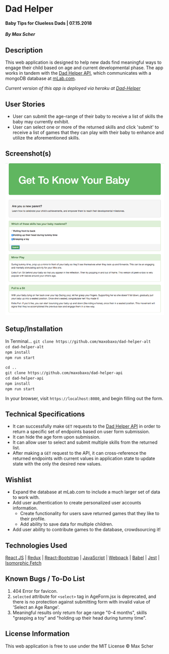 # Dad Helper

#### Baby Tips for Clueless Dads | 07.15.2018

_**By Max Scher**_

## Description

This web application is designed to help new dads find meaningful ways to engage their child based on age and current developmental phase. The app works in tandem with the [Dad Helper API](https://github.com/maxobaxo/dad-helper-api), which communicates with a mongoDB database at [mLab.com](https://www.mLab.com).

_*Current version of this app is deployed via heroku at [Dad-Helper](https://dad-helper.herokuapp.com/)*_

## User Stories

- User can submit the age-range of their baby to receive a list of skills the baby may currently exhibit.
- User can select one or more of the returned skills and click 'submit' to receive a list of games that they can play with their baby to enhance and utilize the aforementioned skills.

## Screenshot(s)

![Screenshot](/screenshots/screenshot.png "Main App Screenshot")

## Setup/Installation

In Terminal...
`git clone https://github.com/maxobaxo/dad-helper-alt`  
`cd dad-helper-alt`  
`npm install`  
`npm run start`

`cd ..`  
`git clone https://github.com/maxobaxo/dad-helper-api`  
`cd dad-helper-api`  
`npm install`  
`npm run start`

In your browser, visit `https://localhost:8080`, and begin filling out the form.

## Technical Specifications

- It can successfully make `GET` requests to the [Dad Helper API](https://github.com/maxobaxo/dad-helper-api) in order to return a specific set of endpoints based on user form submission.
- It can hide the age form upon submission.
- It can allow user to select and submit multiple skills from the returned list.
- After making a `GET` request to the API, it can cross-reference the returned endpoints with current values in application state to update state with the only the desired new values.

## Wishlist

- Expand the database at mLab.com to include a much larger set of data to work with.
- Add user authentication to create personalized user accounts information.
  - Create functionality for users save returned games that they like to their profile.
  - Add ability to save data for multiple children.
- Add user ability to contribute games to the database, crowdsourcing it!

## Technologies Used

[React JS](https://reactjs.org/) | [Redux](http://redux.js.org/) | [React-Bootstrap](https://react-bootstrap.github.io/) | [JavaScript](https://www.javascript.com/) |
[Webpack](https://webpack.github.io/) |
[Babel](https://babeljs.io/) | [Jest](https://facebook.github.io/jest/) | [Isomorphic Fetch](https://github.github.io/fetch/)

## Known Bugs / To-Do List

1.  404 Error for favicon.
2.  `selected` attribute for `<select>` tag in AgeForm.jsx is deprecated, and there is no protection against submitting form with invalid value of 'Select an Age Range'.
3.  Meaningful results only return for age range "0-4 months", skills "grasping a toy" and "holding up their head during tummy time".

## License Information

This web application is free to use under the MIT License &copy; Max Scher
